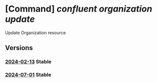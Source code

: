 # [Command] _confluent organization update_

Update Organization resource

## Versions

### [2024-02-13](/Resources/mgmt-plane/L3N1YnNjcmlwdGlvbnMve30vcmVzb3VyY2Vncm91cHMve30vcHJvdmlkZXJzL21pY3Jvc29mdC5jb25mbHVlbnQvb3JnYW5pemF0aW9ucy97fQ==/2024-02-13.xml) **Stable**

<!-- mgmt-plane /subscriptions/{}/resourcegroups/{}/providers/microsoft.confluent/organizations/{} 2024-02-13 -->

### [2024-07-01](/Resources/mgmt-plane/L3N1YnNjcmlwdGlvbnMve30vcmVzb3VyY2Vncm91cHMve30vcHJvdmlkZXJzL21pY3Jvc29mdC5jb25mbHVlbnQvb3JnYW5pemF0aW9ucy97fQ==/2024-07-01.xml) **Stable**

<!-- mgmt-plane /subscriptions/{}/resourcegroups/{}/providers/microsoft.confluent/organizations/{} 2024-07-01 -->
